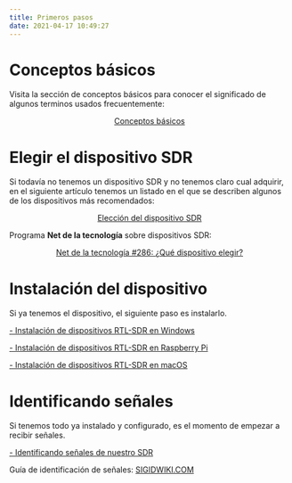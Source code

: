 ```yaml
---
title: Primeros pasos
date: 2021-04-17 10:49:27
---
```



# Conceptos básicos

Visita la sección de conceptos básicos para conocer el significado de algunos terminos usados frecuentemente:
[<center>Conceptos básicos</center>](/conceptos-basicos/)

# Elegir el dispositivo SDR

Si todavía no tenemos un dispositivo SDR y no tenemos claro cual adquirir, en el siguiente artículo tenemos un listado en el que se describen algunos de los dispositivos más recomendados:

[<center>Elección del dispositivo SDR</center>](/2020/03/16/eleccion-sdr/)

Programa **Net de la tecnología** sobre dispositivos SDR:
[<center>Net de la tecnología #286: ¿Qué dispositivo elegir?</center>](https://youtu.be/bIQQoDG1neY?t=4210)

# Instalación del dispositivo

Si ya tenemos el dispositivo, el siguiente paso es instalarlo.

[- Instalación de dispositivos RTL-SDR en Windows](/2020/01/19/instalacion-rtlsdr-windows/)

[- Instalación de dispositivos RTL-SDR en Raspberry Pi](/2020/04/10/instalacion-rtlsdr-raspberrypi/)

[- Instalación de dispositivos RTL-SDR en macOS](/2020/06/14/instalacion-rtlsdr-macos/)

# Identificando señales

Si tenemos todo ya instalado y configurado, es el momento de empezar a recibir señales.

[- Identificando señales de nuestro SDR](https://www.youtube.com/watch?v=fOuuXYXcJLk)

Guía de identificación de señales: [SIGIDWIKI.COM](https://www.sigidwiki.com/wiki/Signal_Identification_Guide)
